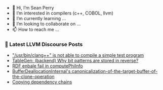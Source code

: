 - 👋 Hi, I’m Sean Perry
- 👀 I’m interested in compilers (c++, COBOL, llvm)
- 🌱 I’m currently learning ...
- 💞️ I’m looking to collaborate on ...
- 📫 How to reach me ...

<!---
s66perry/s66perry is a ✨ special ✨ repository because its `README.md` (this file) appears on your GitHub profile.
You can click the Preview link to take a look at your changes.
--->
### 📕 Latest LLVM Discourse Posts

<!-- DISCOURSE-LLVM:START -->
- [&quot;/usr/bin/clang++&quot; is not able to compile a simple test program](https://discourse.llvm.org/t/usr-bin-clang-is-not-able-to-compile-a-simple-test-program/72889#post_1)
- [TableGen: &lpar;backend&rpar; Why bit patterns are stored in reverse?](https://discourse.llvm.org/t/tablegen-backend-why-bit-patterns-are-stored-in-reverse/72844#post_7)
- [RDF enbale fail in computePhiInfo](https://discourse.llvm.org/t/rdf-enbale-fail-in-computephiinfo/72888#post_1)
- [BufferDeallocationInternal&#39;s canonicalization-of-the-target-buffer-of-the-clone-operation](https://discourse.llvm.org/t/bufferdeallocationinternals-canonicalization-of-the-target-buffer-of-the-clone-operation/72820#post_4)
- [Copying dependency chains](https://discourse.llvm.org/t/copying-dependency-chains/72880#post_2)
<!-- DISCOURSE-LLVM:END -->

